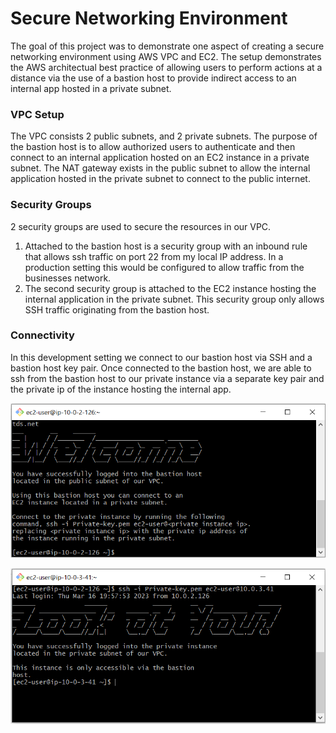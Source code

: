 # Secure Networking Environment

The goal of this project was to demonstrate one aspect of creating a secure networking environment using AWS VPC and EC2. The 
setup demonstrates the AWS architectual best practice of allowing users to perform actions at a distance via the use of a
bastion host to provide indirect access to an internal app hosted in a private subnet.

### VPC Setup

The VPC consists 2 public subnets, and 2 private subnets.
The purpose of the bastion host is to allow authorized users to authenticate and then connect to an internal application hosted
on an EC2 instance in a private subnet.
The NAT gateway exists in the public subnet to allow the internal application hosted in the private subnet to connect to the
public internet.

### Security Groups

2 security groups are used to secure the resources in our VPC. 
1. Attached to the bastion host is a security group with an inbound rule that allows ssh traffic on port 22 from my local
IP address. In a production setting this would be configured to allow traffic from the businesses network.
2. The second security group is attached to the EC2 instance hosting the internal application in the private subnet. This security
group only allows SSH traffic originating from the bastion host.

### Connectivity

In this development setting we connect to our bastion host via SSH and a bastion host key pair. Once connected to the bastion host, we are able to ssh from the bastion host to our private instance via a separate key pair and the private ip of the instance hosting the internal app.

![Bastion host banner](https://github.com/davis5790/bastion_host/blob/main/images/bastion_banner.png)

![Private instance banner](https://github.com/davis5790/bastion_host/blob/main/images/private_instance.png)
